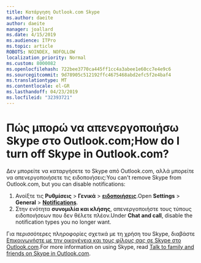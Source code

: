 ```yaml
---
title: Κατάργηση Outlook.com Skype
ms.author: daeite
author: daeite
manager: joallard
ms.date: 4/15/2019
ms.audience: ITPro
ms.topic: article
ROBOTS: NOINDEX, NOFOLLOW
localization_priority: Normal
ms.custom: 8000082
ms.openlocfilehash: 722bee3770ca445ff1cc4a3abee1e60cc7e4e9c6
ms.sourcegitcommit: 9d78905c512192ffc4675468abd2efc5f2e4baf4
ms.translationtype: MT
ms.contentlocale: el-GR
ms.lasthandoff: 04/23/2019
ms.locfileid: "32393721"
---
```

# <a name="how-do-i-turn-off-skype-in-outlookcom"></a><span data-ttu-id="1a380-102">Πώς μπορώ να απενεργοποιήσω Skype στο Outlook.com;</span><span class="sxs-lookup"><span data-stu-id="1a380-102">How do I turn off Skype in Outlook.com?</span></span>

<span data-ttu-id="1a380-103">Δεν μπορείτε να καταργήσετε το Skype από Outlook.com, αλλά μπορείτε να απενεργοποιήσετε τις ειδοποιήσεις:</span><span class="sxs-lookup"><span data-stu-id="1a380-103">You can't remove Skype from Outlook.com, but you can disable notifications:</span></span>

1. <span data-ttu-id="1a380-104">Ανοίξτε τις **Ρυθμίσεις** > **Γενικά** > **[ειδοποιήσεις](https://go.microsoft.com/fwlink/?linkid=2031594)**.</span><span class="sxs-lookup"><span data-stu-id="1a380-104">Open **Settings** > **General** > **[Notifications](https://go.microsoft.com/fwlink/?linkid=2031594)**.</span></span> 
2. <span data-ttu-id="1a380-105">Στην ενότητα **συνομιλία και κλήσης**, απενεργοποιήστε τους τύπους ειδοποιήσεων που δεν θέλετε πλέον.</span><span class="sxs-lookup"><span data-stu-id="1a380-105">Under **Chat and call**, disable the notification types you no longer want.</span></span>

<span data-ttu-id="1a380-106">Για περισσότερες πληροφορίες σχετικά με τη χρήση του Skype, διαβάστε [Επικοινωνήστε με την οικογένεια και τους φίλους σας σε Skype στο Outlook.com](https://support.office.com/article/83c6a5b1-3921-479c-b9e9-e753ce59c1fa).</span><span class="sxs-lookup"><span data-stu-id="1a380-106">For more information on using Skype, read [Talk to family and friends on Skype in Outlook.com](https://support.office.com/article/83c6a5b1-3921-479c-b9e9-e753ce59c1fa).</span></span>